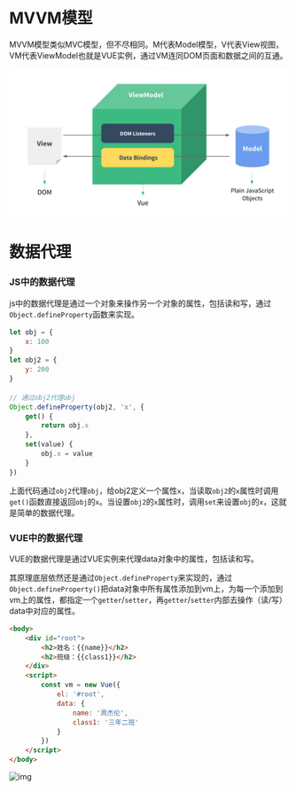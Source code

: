 # MVVM模型

MVVM模型类似MVC模型，但不尽相同。M代表Model模型，V代表View视图，VM代表ViewModel也就是VUE实例，通过VM连同DOM页面和数据之间的互通。

![mvvm](../images/mvvm.png)

# 数据代理

### JS中的数据代理

js中的数据代理是通过一个对象来操作另一个对象的属性，包括读和写，通过`Object.defineProperty`函数来实现。

```js
let obj = {
    x: 100
}
let obj2 = {
    y: 200
}

// 通过obj2代理obj
Object.defineProperty(obj2, 'x', {
    get() {
        return obj.x
    },
    set(value) {
        obj.x = value
    }
})
```

上面代码通过`obj2`代理`obj`，给obj2定义一个属性`x`，当读取`obj2`的`x`属性时调用`get()`函数直接返回`obj`的`x`。当设置`obj2`的`x`属性时，调用`set`来设置`obj`的`x`，这就是简单的数据代理。

### VUE中的数据代理

VUE的数据代理是通过VUE实例来代理data对象中的属性，包括读和写。

其原理底层依然还是通过`Object.defineProperty`来实现的，通过`Object.defineProperty()`把data对象中所有属性添加到vm上，为每一个添加到vm上的属性，都指定一个`getter`/`setter`，再`getter`/`setter`内部去操作（读/写）data中对应的属性。

```html
<body>
    <div id="root">
        <h2>姓名：{{name}}</h2>
        <h2>班级：{{class1}}</h2>
    </div>
    <script>
        const vm = new Vue({
            el: '#root',
            data: {
                name: '周杰伦',
                class1: '三年二班'
            }
        })
    </script>
</body>
```

![img](/Users/kx/workspace/Notes/前端/images/WechatIMG154.jpg)
